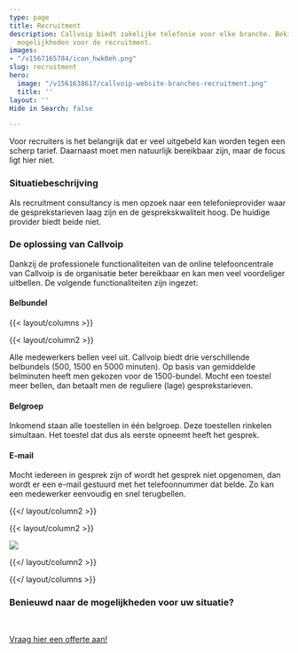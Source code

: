 ```yaml
---
type: page
title: Recruitment
description: Callvoip biedt zakelijke telefonie voor elke branche. Bekijk hier de
  mogelijkheden voor de recruitment.
images:
- "/v1567165784/icon_hwk0eh.png"
slug: recruitment
hero:
  image: "/v1561638617/callvoip-website-branches-recruitment.png"
  title: ''
layout: ''
Hide in Search: false

---
```

Voor recruiters is het belangrijk dat er veel uitgebeld kan worden tegen een scherp tarief. Daarnaast moet men natuurlijk bereikbaar zijn, maar de focus ligt hier niet.

### Situatiebeschrijving

Als recruitment consultancy is men opzoek naar een telefonieprovider waar de gesprekstarieven laag zijn en de gesprekskwaliteit hoog. De huidige provider biedt beide niet.

### De oplossing van Callvoip

Dankzij de professionele functionaliteiten van de online telefooncentrale van Callvoip is de organisatie beter bereikbaar en kan men veel voordeliger uitbellen. De volgende functionaliteiten zijn ingezet:

#### Belbundel

{{< layout/columns >}}

{{< layout/column2 >}}

Alle medewerkers bellen veel uit. Callvoip biedt drie verschillende belbundels (500, 1500 en 5000 minuten). Op basis van gemiddelde belminuten heeft men gekozen voor de 1500-bundel. Mocht een toestel meer bellen, dan betaalt men de reguliere (lage) gesprekstarieven.

#### Belgroep

Inkomend staan alle toestellen in één belgroep. Deze toestellen rinkelen simultaan. Het toestel dat dus als eerste opneemt heeft het gesprek.

#### E-mail

Mocht iedereen in gesprek zijn of wordt het gesprek niet opgenomen, dan wordt er een e-mail gestuurd met het telefoonnummer dat belde. Zo kan een medewerker eenvoudig en snel terugbellen.

{{</ layout/column2 >}}

{{< layout/column2 >}}

![](https://res.cloudinary.com/callvoip/image/upload/v1562159812/Callvoip-website-gesprekskosten.png)

{{</ layout/column2 >}}

{{</ layout/columns >}}

### Benieuwd naar de mogelijkheden voor uw situatie?

<br>

<a href="/offerte/" class="button">Vraag hier een offerte aan!</a>